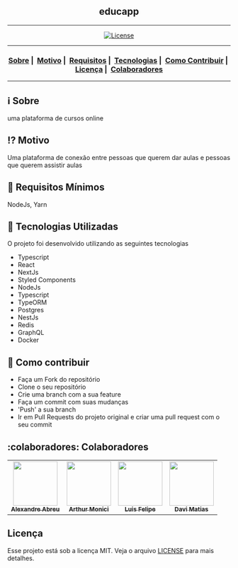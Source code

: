 <h2 align="center">educapp</h2>

___




<p align="center">
  <a href="LICENSE">
    <img alt="License" src="https://img.shields.io/badge/license-MIT-%23F8952D">
  </a>
</p>

___

<h3 align="center">
  <a href="#information_source-sobre">Sobre</a>&nbsp;|&nbsp;
  <a href="#interrobang-motivo">Motivo</a>&nbsp;|&nbsp;
  <a href="#seedling-requisitos-mínimos">Requisitos</a>&nbsp;|&nbsp;
  <a href="#rocket-tecnologias-utilizadas">Tecnologias</a>&nbsp;|&nbsp;
  <a href="#link-como-contribuir">Como Contribuir</a>&nbsp;|&nbsp;
  <a href="#licença">Licença</a>&nbsp;|&nbsp;
  <a href="#colaboradores">Colaboradores</a>
</h3>

___


## :information_source: Sobre

uma plataforma de cursos online

## :interrobang: Motivo

Uma plataforma de conexão entre pessoas que querem dar aulas e pessoas que querem assistir aulas

## :seedling: Requisitos Mínimos

NodeJs, Yarn


## :rocket: Tecnologias Utilizadas 

O projeto foi desenvolvido utilizando as seguintes tecnologias

- Typescript
- React
- NextJs
- Styled Components
- NodeJs
- Typescript
- TypeORM
- Postgres
- NestJs
- Redis
- GraphQL
- Docker

## :link: Como contribuir 

- Faça um Fork do repositório
- Clone o seu repositório
- Crie uma branch com a sua feature
- Faça um commit com suas mudanças
- 'Push' a sua branch
- Ir em Pull Requests do projeto original e criar uma pull request com o seu commit

## :colaboradores: Colaboradores

<table>
  <tr>
    <td align="center">
      <a href="https://github.com/alexandreIFB">
        <img src="https://avatars.githubusercontent.com/u/51518273?v=4?s=100" width="100px;" alt=""/>
        <br />
        <sub>
          <b>Alexandre Abreu</b>
        </sub>
      </a>
      <br />
    </td>
    <td align="center">
      <a href="https://github.com/tujmon">
        <img src="https://avatars.githubusercontent.com/u/61995846?v=4?s=100" width="100px;" alt=""/>
        <br />
        <sub>
          <b>Arthur Monici</b>
        </sub>
      </a>
      <br />
    </td>
    <td align="center">
      <a href="https://github.com/luis-feliperc12">
        <img src="https://avatars.githubusercontent.com/u/93354956?s=400&v=4" width="100px;" alt=""/>
        <br />
        <sub>
          <b>Luis Felipe</b>
        </sub>
      </a>
      <br />
    </td>
    <td align="center">
      <a href="https://github.com/DaviMatiass">
        <img src="https://avatars.githubusercontent.com/u/71733107?v=4?s=100" width="100px;" alt=""/>
        <br />
        <sub>
          <b>Davi Matias</b>
        </sub>
      </a>
      <br />
    </td>
  </tr>
</table>


## Licença 

Esse projeto está sob a licença MIT. Veja o arquivo [LICENSE](LICENSE) para mais detalhes.
